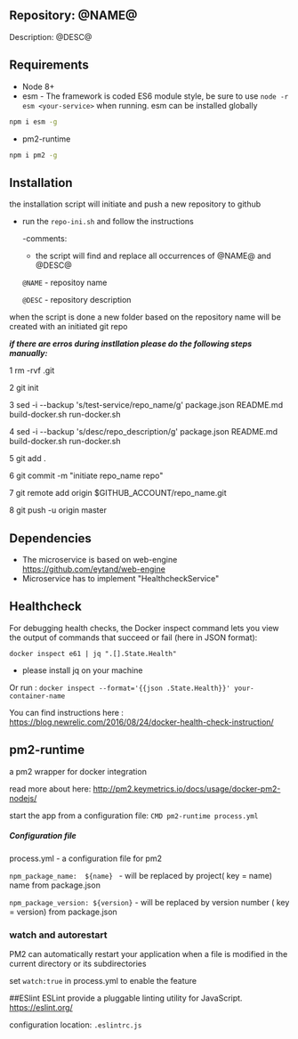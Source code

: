 ## Repository: @NAME@

Description: @DESC@

## Requirements
* Node 8+
* esm - The framework is coded ES6 module style, be sure to use `node -r esm <your-service>` when running. esm can be installed globally

```bash
npm i esm -g
```

* pm2-runtime

```bash
npm i pm2 -g
```

## Installation

the installation script will initiate and push a new repository to github

- run the `repo-ini.sh` and follow the instructions 

   -comments: 


    * the script will find and replace all occurrences  of @NAME@ and @DESC@
    
    `@NAME` - repositoy name

    `@DESC` - repository description 
   
when the script is done a new folder based on the repository name will be created with an initiated git repo

***if there are erros during instllation please do the following steps manually:***

1 rm -rvf .git

2 git init

3 sed -i --backup 's/test-service/repo_name/g' package.json README.md build-docker.sh run-docker.sh

4 sed -i --backup 's/desc/repo_description/g' package.json README.md build-docker.sh run-docker.sh

5 git add .

6 git commit -m "initiate repo_name repo"

7 git remote add origin $GITHUB_ACCOUNT/repo_name.git

8 git push -u origin master



## Dependencies
- The microservice is based on web-engine https://github.com/eytand/web-engine 
- Microservice has to implement "HealthcheckService" 


## Healthcheck

For debugging health checks, the Docker inspect command lets you view the output of commands that succeed or fail (here in JSON format):

```docker inspect e61 | jq ".[].State.Health" ```
* please install jq on your machine

Or run :
```docker inspect --format='{{json .State.Health}}' your-container-name```

You can find instructions here :
https://blog.newrelic.com/2016/08/24/docker-health-check-instruction/


## pm2-runtime

a pm2 wrapper for docker integration

read more about here:
http://pm2.keymetrics.io/docs/usage/docker-pm2-nodejs/ 

start the app from a configuration file:
```CMD pm2-runtime process.yml```

##### Configuration file

process.yml - a configuration file for pm2 

```npm_package_name:  ${name} ```  - will be replaced by project( key = name) name from package.json

``` npm_package_version: ${version} ``` - will be replaced by version number ( key = version)  from package.json


### watch and autorestart
PM2 can automatically restart your application when a file is modified in the current directory or its subdirectories

set ```watch:true``` in process.yml to enable the feature 




##ESlint
ESLint provide a pluggable linting utility for JavaScript. 
https://eslint.org/ 

configuration location:
``` .eslintrc.js ```
